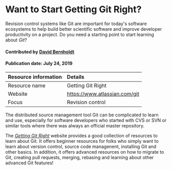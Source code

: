 # Want to Start Getting Git Right?

<!-- deck text start --> 
Revision control systems like Git are important for today's software ecosystems to help build better scientific software and improve developer productivity on a project. Do you need a starting point to start learning about *Git*?
<!-- deck text end --> 

#### Contributed by [David Bernholdt](http://github.com/bernhold "David Bernholdt")
#### Publication date: July 24, 2019

Resource information | Details 
:--- | :--- 
Resource name | Getting Git Right
Website | https://www.atlassian.com/git
Focus | Revision control

The distributed source management tool Git can be complicated to learn and use, especially for software developers who started with CVS or SVN or similar tools where there was always an official master repository.

The *[Getting Git Right](https://www.atlassian.com/git)* website provides a good collection of resources to learn about Git. It offers beginner resources for folks who simply want to learn about version control, source code managenent, installing Git and other basics. In addition, it offers advanced resources on how to migrate to Git, creating pull requests, merging, rebasing and learning about other advanced Git features!


<!---
Publish: yes
Categories: development
Topics: revision control
Tags: training
Level: 2
Prerequisites: defaults
Aggregate: none
--->
